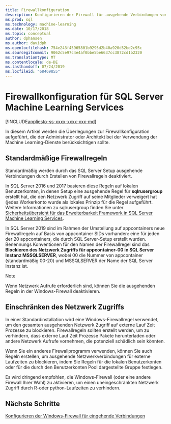```yaml
---
title: Firewallkonfiguration
description: Konfigurieren der Firewall für ausgehende Verbindungen von SQL Server Machine Learning Services.
ms.prod: sql
ms.technology: machine-learning
ms.date: 10/17/2018
ms.topic: conceptual
author: dphansen
ms.author: davidph
ms.openlocfilehash: 754e243f45965801b9295d2b40a920d52bd2c95c
ms.sourcegitcommit: 9062c5e97c4e4af0bbe5be6637cc3872cd1b2320
ms.translationtype: MT
ms.contentlocale: de-DE
ms.lasthandoff: 07/24/2019
ms.locfileid: "68469855"
---
```

# <a name="firewall-configuration-for-sql-server-machine-learning-services"></a>Firewallkonfiguration für SQL Server Machine Learning Services
[!INCLUDE[appliesto-ss-xxxx-xxxx-xxx-md](../../includes/appliesto-ss-xxxx-xxxx-xxx-md.md)]

In diesem Artikel werden die Überlegungen zur Firewallkonfiguration aufgeführt, die der Administrator oder Architekt bei der Verwendung der Machine Learning-Dienste berücksichtigen sollte.

## <a name="default-firewall-rules"></a>Standardmäßige Firewallregeln

Standardmäßig werden durch das SQL Server Setup ausgehende Verbindungen durch Erstellen von Firewallregeln deaktiviert.

In SQL Server 2016 und 2017 basieren diese Regeln auf lokalen Benutzerkonten, in denen Setup eine ausgehende Regel für **sqlrusergroup** erstellt hat, die den Netzwerk Zugriff auf seine Mitglieder verweigert hat (jedes Workerkonto wurde als lokales Prinzip für die Regel aufgeführt. Weitere Informationen zu sqlrusergroup finden Sie unter [Sicherheitsübersicht für das Erweiterbarkeit Framework in SQL Server Machine Learning Services](../../advanced-analytics/concepts/security.md#sqlrusergroup).

In SQL Server 2019 sind im Rahmen der Umstellung auf appcontainers neue Firewallregeln auf Basis von appcontainer SIDs vorhanden: eine für jeden der 20 appcontainers, die durch SQL Server-Setup erstellt wurden. Benennungs Konventionen für den Namen der Firewallregel sind das **Blockieren des Netzwerk Zugriffs für appcontainer-00 in SQL Server Instanz MSSQLSERVER**, wobei 00 die Nummer von appcontainer (standardmäßig 00-20) und MSSQLSERVER der Name der SQL Server Instanz ist.

> [!Note]
> Wenn Netzwerk Aufrufe erforderlich sind, können Sie die ausgehenden Regeln in der Windows-Firewall deaktivieren.

## <a name="restrict-network-access"></a>Einschränken des Netzwerk Zugriffs

In einer Standardinstallation wird eine Windows-Firewallregel verwendet, um den gesamten ausgehenden Netzwerk Zugriff auf externe Lauf Zeit Prozesse zu blockieren. Firewallregeln sollten erstellt werden, um zu verhindern, dass externe Lauf Zeit Prozesse Pakete herunterladen oder andere Netzwerk Aufrufe vornehmen, die potenziell schädlich sein könnten.

Wenn Sie ein anderes Firewallprogramm verwenden, können Sie auch Regeln erstellen, um ausgehende Netzwerkverbindungen für externe Laufzeiten zu blockieren, indem Sie Regeln für die lokalen Benutzerkonten oder für die durch den Benutzerkonten Pool dargestellte Gruppe festlegen.

Es wird dringend empfohlen, die Windows-Firewall (oder eine andere Firewall Ihrer Wahl) zu aktivieren, um einen uneingeschränkten Netzwerk Zugriff durch R-oder python-Laufzeiten zu verhindern.

## <a name="next-steps"></a>Nächste Schritte

[Konfigurieren der Windows-Firewall für eingehende Verbindungen](../../database-engine/configure-windows/configure-a-windows-firewall-for-database-engine-access.md)